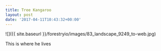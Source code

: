 ```yaml
---
title: Tree Kangaroo
layout: post
date: '2017-04-11T10:43:32+00:00'
---
```

![]({{ site.baseurl }}/forestryio/images/83_landscape_9249_to-web.jpg)

This is where he lives


